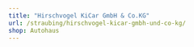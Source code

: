 ```yaml
---
title: "Hirschvogel KiCar GmbH & Co.KG"
url: /straubing/hirschvogel-kicar-gmbh-und-co-kg/
shop: Autohaus
---
```

